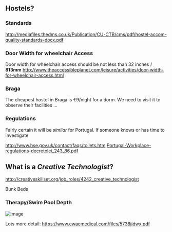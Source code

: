 ## Hostels?

### Standards

http://mediafiles.thedms.co.uk/Publication/CU-CTB/cms/pdf/hostel-accom-quality-standards-docx.pdf

### Door Width for wheelchair Access

Door width for wheelchair access should be not less than 32 inches / **813mm**
http://www.theaccessibleplanet.com/leisure/activities/door-width-for-wheelchair-access.html

### Braga

The cheapest hostel in Braga is €9/night for a dorm.
We need to visit it to observe their facilities ...


### Regulations

Fairly certain it will be _similar_ for Portugal.
If someone knows or has time to investigate

http://www.hse.gov.uk/contact/faqs/toilets.htm
[Portugal-Workplace-regulations-decretolei_243_86.pdf](https://github.com/dwyl/phase-two/files/925505/Portugal-Workplace-regulations-decretolei_243_86.pdf)


## What is a _Creative Technologist_?

http://creativeskillset.org/job_roles/4242_creative_technologist

Bunk Beds


### Therapy/Swim Pool Depth

![image](https://cloud.githubusercontent.com/assets/194400/25308000/4efd0104-27a3-11e7-92d4-2daaeaefab98.png)

Lots more detail: https://www.ewacmedical.com/files/5738jidwx.pdf
